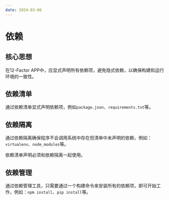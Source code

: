 ```yaml
---
date: 2024-03-06
---
```


# 依赖

## 核心思想

在12-Factor APP中，应显式声明所有依赖项，避免隐式依赖，以确保构建和运行环境的一致性。

## 依赖清单

通过依赖清单显式声明依赖项，例如`package.json`、`requirements.txt`等。

## 依赖隔离

通过依赖隔离确保程序不会调用系统中存在但清单中未声明的依赖，例如：`virtualenv`、`node_modules`等。

依赖清单声明必须和依赖隔离一起使用。

## 依赖管理

通过依赖管理工具，只需要通过一个构建命令来安装所有的依赖项，即可开始工作，例如：`npm install`、`pip install`等。